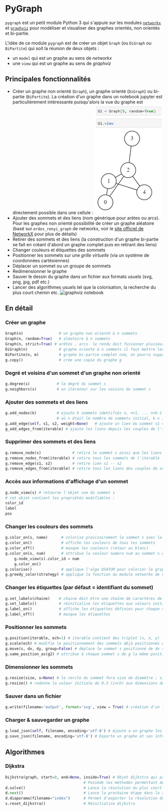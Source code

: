 # PyGraph

`pygraph` est un petit module Python 3 qui s'appuie sur les modules [`networkx`](https://networkx.org/) et [`graphviz`](https://graphviz.readthedocs.io/) pour modéliser et visualiser des graphes orientés, non orientés et bi-partie.

L'idée de ce module `pygraph` est de créer un objet `Graph` (ou `DiGraph` ou `BiPartite`) qui soit la réunion de deux objets :

- un `model` qui est un graphe au sens de _networkx_
- une `view` qui est un graphe au sens de _graphviz_

## Principales fonctionnalités

- Créer un graphe non orienté (`Graph`), un graphe orienté (`DiGraph`) ou bi-partie (`BiPartite`). La création d'un graphe dans un notebook jupyter est particulièrement intéressante puisqu'alors la vue du graphe est directement possible dans une cellule :
![graphviz notebook](examples/graphviz_notebook.png)
- Ajouter des sommets et des liens (nom générique pour arètes ou arcs). Pour les graphes non orienté possibilité de créer un graphe aléatoire (basé sur `erdos_renyi_graph` de networkx, voir le [site officiel de NetworkX](https://networkx.org/documentation/stable/tutorial.html#graph-generators-and-graph-operations) pour plus de détails)
- Retirer des sommets et des liens (la construction d'un graphe bi-partie se fait en créant d'abord un graphe complet puis en retirant des liens)
- Changer couleurs et étiquettes des sommets
- Positionner les sommets sur une _grille virtuelle_ (via un système de coordonnées cartésiennes)
- Déplacer un sommet ou un groupe de sommets
- Redimensionner le graphe
- Sauver le dessin du graphe dans un fichier aux formats usuels (svg, png, jpg, pdf etc.)
- Lancer des algorithmes usuels tel que la colorisation, la recherche du plus court chemin etc.
![graphviz notebook](examples/dijkstra.png)

## En détail

### Créer un graphe

```python
Graph(n)                # un graphe non orienté à n sommets
Graph(n, random=True)   # aléatoire à n sommets
Graph(n, strict=True) # arêtes , arcs  le rendu doit fusionner plusieurs arêtes.
DiGraph(n)              # graphe orienté à n sommets il faut mettre les arcs à la main
BiPartite(n, m)         # graphe bi-partie complet nxm, on pourra supprimer des arètes
g.copy()                # crée une copie du graphe g
```

### Degré et voisins d'un sommet d'un graphe non orienté
```python
g.degree(s)            # le degré du sommet s
g.neighbors(s)         # un itérateur sur les voisins du sommet s
```

### Ajouter des sommets et des liens
```python
g.add_nodes(k)         # ajoute k sommets identifiés n, n+1, ... n+k-1 
                       # où n était le nombre de sommets initial, k = 1 par défaut
g.add_edge(self, s1, s2, weight=None)   # ajoute un lien du sommet s1 vers le sommet s2, possibilité d'ajouter le poids weight
g_add_edges_from(iterable) # ajoute les liens depuis les couples de l'itérable
```

### Supprimer des sommets et des liens
```python
g.remove_node(s)              # retire le sommet s ainsi que les liens qui lui sont adjacents
g.remove_nodes_from(iterable) # retire tous les sommets de l'iterable
g.remove_edge(s1, s2)         # retire lien s1 -- s2 
g.remove_edges_from(iterable) # retire tous les liens des couples de sommets de l'itérable
```

### Accès aux informations d'affichage d'un sommet
```python
g.node_view(s) # retourne l'objet vue du sommet s
# cet objet contient les propriétés modifiables :
color_id
label
pos
```

### Changer les couleurs des sommets
```python
g.color_on(s, name)      # colorise provisoirement le sommet s avec la couleur name 
g.color_on()             # affiche les couleurs de tous les sommets
g.color_off()            # masque les couleurs (retour au blanc)
g.color_on(s, num)       # attribue la couleur numéro num au sommet s équivalent à :
    g.node_view(s).color_id = num
    g.color_on()
g.colorise()             # applique l'algo DSATUR pour colorier le graphe faire un color_on() ensuite
g.greedy_color(strategy) # applique la fonction du module networkx de coloration, il faut préciser la stratégie
```

### Changer les étiquettes (par défaut = identifiant du sommet)
```python
g.set_labels(chaine)    # chaine doit être une chaîne de caractères de la longueur nombre de sommets
g.set_labels()          # réinitialise les étiquettes aux valeurs initiales = numéros des sommets
g.label_on()            # affiche les étiquettes définies pour chaque sommet s
g.label_off()           # masque les étiquettes
```

### Positionner les sommets
```python
g.position(iterable, ech=1) # iterable contient des triplet (s, x, y) : place sur une grille le sommet s aux coordonnées x, y. L'échelle du repère est le inch fois le coefficient ech
g.scale(ech) # modifie le positionnement des sommets déjà positionnés en appliquant la nouvelle échelle, pas d'impact si sommets ne sont pas placés
g.move(s, dx, dy, group=False) # déplace le sommet s positionné de dx sur l'axe des x et dy sur l'axe des y. Si group vaut True, les voisins de s sont déplacés aussi et les voisins des voisins etc. récursivement
g.same_position_as(g2) # attribue à chaque sommet s de g la même position que le sommet de même numéro dans g2
```

### Dimensionner les sommets
```python
g.resize(size, s=None) # le cercle du sommet fera size de diamètre ; si s non précisé s'applique à tous les sommets
g.resize() # redonne la valeur initiale de 0.3 (inch) aux dimensions des sommets
```

### Sauver dans un fichier
```python
g.write(filename='output', format='svg', view = True) # création d'un fichier <filename>.<fmt> contenant le dessin du graphe et de <filename> pour le source graphviz du graphe
```

### Charger & sauvegarder un graphe
```python
g.load_json(self, filename, encoding='utf-8') # Ajoute a un graphe les informations contenues dans le fichier json filename 
g.save_json(filename, encoding='utf-8') # Exporte un graphe et ses informations au format json
```

## Algorithmes 

### Dijkstra
```python
Dijkstra(graph, start=0, end=None, inside=True) # Objet dijkstra qui prend un graphe et les nœuds de départ -> arrivé en arguments, possibilité de changer l'affichage des labels a l'intérieure ou a l'extérieure des nœuds avec l'argument inside
                                   # Possède les méthodes permettant de résoudre le problème du plus cour chemin, étape par étape ou non.
d.solve()                          # Lance la résolution du plus court chemin 
d.next()                           # Lance la prochaine étape dans la résolution du plus cour chemin   
d.diaporama(filename="index")      # Permet d'exporter la résolution du plus court chemin étape par étape dans un diaporama en html
s.reset_dijkstra()                 # Réinitialise dijkstra
```
